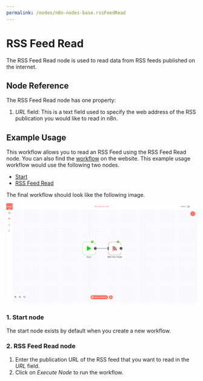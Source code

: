 ```yaml
---
permalink: /nodes/n8n-nodes-base.rssFeedRead
---
```


# RSS Feed Read

The RSS Feed Read node is used to read data from RSS feeds published on the internet.

## Node Reference

The RSS Feed Read node has one property:

1. *URL* field: This is a text field used to specify the web address of the RSS publication you would like to read in n8n.

## Example Usage

This workflow allows you to read an RSS Feed using the RSS Feed Read node. You can also find the [workflow](https://n8n.io/workflows/583) on the website. This example usage workflow would use the following two nodes.
- [Start](../../core-nodes/Start/README.md)
- [RSS Feed Read]()


The final workflow should look like the following image.

![A workflow with the RSS Feed Read node](./workflow.png)

### 1. Start node

The start node exists by default when you create a new workflow.

### 2. RSS Feed Read node

1. Enter the publication URL of the RSS feed that you want to read in the *URL* field.
2. Click on *Execute Node* to run the workflow.
